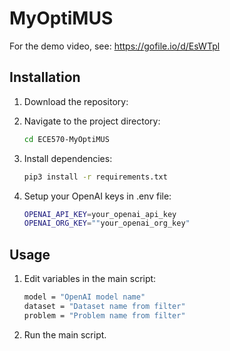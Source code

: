 # MyOptiMUS

<!-- MyOptiMUS is a project designed to optimize and simulate various mathematical and engineering systems. This tool aims to provide efficient solutions for optimization problems and system simulations. -->

For the demo video, see: https://gofile.io/d/EsWTpl

<!-- ## Features

- **Optimization Algorithms**: Implementations of various optimization techniques.
- **Simulation Tools**: Simulate engineering systems with customizable parameters.
- **User-Friendly Interface**: Easy-to-use interface for configuring and running simulations.
- **Extensibility**: Modular design for adding new algorithms or simulation models. -->

## Installation

1. Download the repository:
   
2. Navigate to the project directory:
    ```bash
    cd ECE570-MyOptiMUS
    ```
3. Install dependencies:
    ```bash
    pip3 install -r requirements.txt
    ```

4. Setup your OpenAI keys in .env file:
    ```bash
    OPENAI_API_KEY=your_openai_api_key
    OPENAI_ORG_KEY=""your_openai_org_key"
    ```


## Usage

1. Edit variables in the main script:
    ```bash
    model = "OpenAI model name"
    dataset = "Dataset name from filter"
    problem = "Problem name from filter"
    ```
2. Run the main script.
